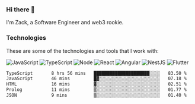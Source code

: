 ### Hi there 👋
I'm Zack, a Software Engineer and web3 rookie.

### Technologies
These are some of the technologies and tools that I work with:

![JavaScript](https://img.shields.io/badge/JavaScript-323330.svg?logo=javascript&logoColor=F7DF1E) 
![TypeScript](https://img.shields.io/badge/TypeScript-007ACC.svg?logo=typescript&logoColor=white) 
![Node](https://img.shields.io/badge/Node.js-43853D.svg?logo=node.js&logoColor=white)
![React](https://img.shields.io/badge/React-20232a.svg?logo=react&logoColor=61DAFB) 
![Angular](https://img.shields.io/badge/Angular-E23237.svg?logo=angularjs&logoColor=white)
![NestJS](https://img.shields.io/badge/NestJS-E0234E?logo=nestjs&logoColor=white)
![Flutter](https://img.shields.io/badge/Flutter-02569B.svg?logo=flutter&logoColor=white)

<!--START_SECTION:waka-->

```txt
TypeScript       8 hrs 56 mins   █████████████████████░░░░   83.50 %
JavaScript       46 mins         █▓░░░░░░░░░░░░░░░░░░░░░░░   07.18 %
HTML             16 mins         ▓░░░░░░░░░░░░░░░░░░░░░░░░   02.51 %
Prolog           11 mins         ▒░░░░░░░░░░░░░░░░░░░░░░░░   01.77 %
JSON             9 mins          ▒░░░░░░░░░░░░░░░░░░░░░░░░   01.40 %
```

<!--END_SECTION:waka-->

